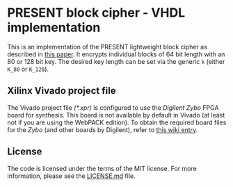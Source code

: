 # PRESENT block cipher - VHDL implementation

This is an implementation of the PRESENT lightweight block cipher
as described in [this paper](https://link.springer.com/chapter/10.1007/978-3-540-74735-2_31).
It encrypts individual blocks of 64 bit length with an 80 or 128 bit key.
The desired key length can be set via the generic `k` (either
`K_80` or `K_128`).

## Xilinx Vivado project file

The Vivado project file *(&ast;.xpr)* is configured to use the *Digilent Zybo*
FPGA board for synthesis. This board is not available by default in Vivado
(at least not if you are using the WebPACK edition). To obtain the required
board files for the *Zybo* (and other boards by Digilent), refer to
[this wiki entry](https://reference.digilentinc.com/reference/software/vivado/board-files).

## License
The code is licensed under the terms of the MIT license. For more
information, please see the [LICENSE.md](LICENSE.md) file.
